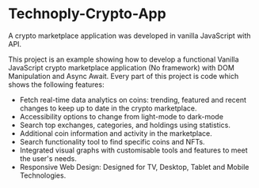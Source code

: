 # Technoply-Crypto-App
A crypto marketplace application was developed in vanilla JavaScript with API. 

This project is an example showing how to develop a functional Vanilla JavaScript crypto marketplace application (No framework) with DOM Manipulation and Async Await. Every part of this project is code which shows the following features:

- Fetch real-time data analytics on coins: trending, featured and recent changes to keep up to date in the crypto marketplace.
- Accessibility options to change from light-mode to dark-mode
- Search top exchanges, categories, and holdings using statistics.
- Additional coin information and activity in the marketplace.
- Search functionality tool to find specific coins and NFTs.
- Integrated visual graphs with customisable tools and features to meet the user's needs.
- Responsive Web Design: Designed for TV, Desktop, Tablet and Mobile Technologies. 
